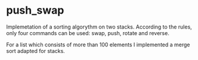 # push_swap

Implemetation of a sorting algorythm on two stacks. 
According to the rules, only four commands can be used: swap, push, rotate and reverse. 

For a list which consists of more than 100 elements I implemented a merge sort adapted for stacks. 
